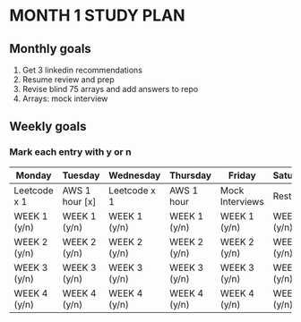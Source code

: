 # MONTH 1 STUDY PLAN

## Monthly goals
1. Get 3 linkedin recommendations
2. Resume review and prep
3. Revise blind 75 arrays and add answers to repo
4. Arrays: mock interview

## Weekly goals
### Mark each entry with y or n

| Monday       | Tuesday      | Wednesday    | Thursday     | Friday          | Saturday     | Sunday       |
|--------------|--------------|--------------|--------------|-----------------|--------------|--------------|
| Leetcode x 1 | AWS 1 hour [x]  | Leetcode x 1 | AWS 1 hour   | Mock Interviews | Rest         | AWS 1 hour   |
| WEEK 1 (y/n)  | WEEK 1 (y/n) | WEEK 1 (y/n) | WEEK 1 (y/n) | WEEK 1 (y/n)    | WEEK 1 (y/n) | WEEK 1 (y/n) |
| WEEK 2 (y/n) | WEEK 2 (y/n) | WEEK 2 (y/n) | WEEK 2 (y/n) | WEEK 2 (y/n)    | WEEK 2 (y/n) | WEEK 2 (y/n) |
| WEEK 3 (y/n) | WEEK 3 (y/n) | WEEK 3 (y/n) | WEEK 3 (y/n) | WEEK 3 (y/n)    | WEEK 3 (y/n) | WEEK 3 (y/n) |
| WEEK 4 (y/n) | WEEK 4 (y/n) | WEEK 4 (y/n) | WEEK 4 (y/n) | WEEK 4 (y/n)    | WEEK 4 (y/n) | WEEK 4 (y/n) |